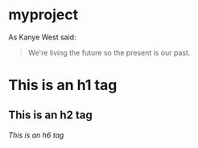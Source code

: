 # myproject
As Kanye West said:

> We're living the future so
> the present is our past.

# This is an h1 tag
## This is an h2 tag
###### This is an h6 tag